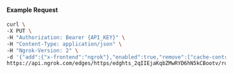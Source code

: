 <!-- Code generated for API Clients. DO NOT EDIT. -->

#### Example Request

```bash
curl \
-X PUT \
-H "Authorization: Bearer {API_KEY}" \
-H "Content-Type: application/json" \
-H "Ngrok-Version: 2" \
-d '{"add":{"x-frontend":"ngrok"},"enabled":true,"remove":["cache-control"]}' \
https://api.ngrok.com/edges/https/edghts_2qIIEjaKqbZMwRYD6hN5kCBootv/routes/edghtsrt_2qIIEh9hG2SvKKoPZbZCJt1LWqy/request_headers
```

